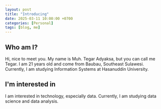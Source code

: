 ```yaml
---
layout: post
title: "Introducing"
date: 2025-03-11 10:00:00 +0700
categories: [Personal]
tags: [blog, me]
---
```


## Who am I?

Hi, nice to meet you. My name is Muh. Tegar Adyaksa, but you can call me Tegar. I am 21 years old and come from Baubau, Southeast Sulawesi. Currently, I am studying Information Systems at Hasanuddin University.

## I'm interested in 

I am interested in technology, especially data. Currently, I am studying data science and data analysis.


